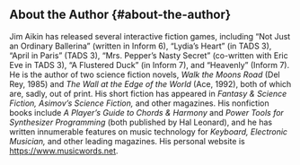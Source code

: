 ## About the Author {#about-the-author}

Jim Aikin has released several interactive fiction games, including “Not Just an Ordinary Ballerina” (written in Inform 6), “Lydia’s Heart” (in TADS 3), “April in Paris” (TADS 3), “Mrs. Pepper’s Nasty Secret” (co-written with Eric Eve in TADS 3), “A Flustered Duck” (in Inform 7), and “Heavenly” (Inform 7). He is the author of two science fiction novels, _Walk the Moons Road_ (Del Rey, 1985) and _The Wall at the Edge of the World_ (Ace, 1992), both of which are, sadly, out of print. His short fiction has appeared in _Fantasy &amp; Science Fiction, Asimov’s Science Fiction,_ and other magazines. His nonfiction books include _A Player’s Guide to Chords &amp; Harmony_ and _Power Tools for Synthesizer Programming_ (both published by Hal Leonard), and he has written innumerable features on music technology for _Keyboard, Electronic Musician,_ and other leading magazines. His personal website is https://www.musicwords.net.
